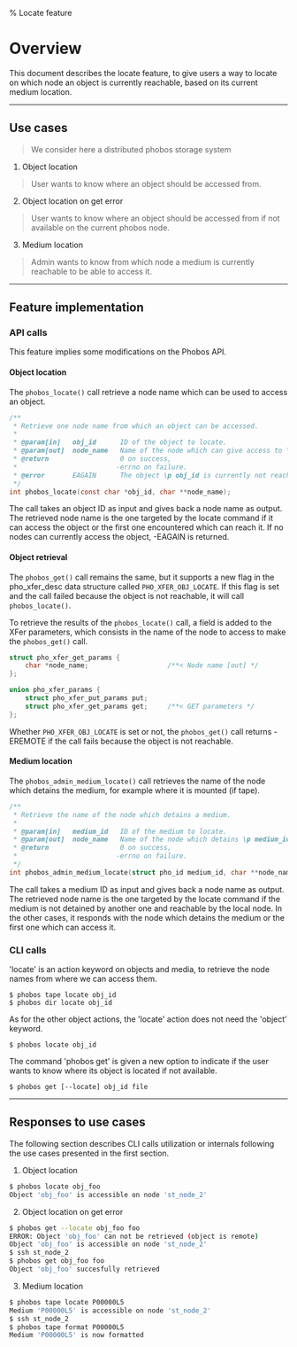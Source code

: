 % Locate feature

# Overview

This document describes the locate feature, to give users a way to locate on
which node an object is currently reachable, based on its current medium
location.

---

## Use cases
> We consider here a distributed phobos storage system

1. Object location

> User wants to know where an object should be accessed from.

2. Object location on get error

> User wants to know where an object should be accessed from if not available on
> the current phobos node.

3. Medium location

> Admin wants to know from which node a medium is currently reachable to be able
> to access it.

---

## Feature implementation

### API calls
This feature implies some modifications on the Phobos API.

#### Object location
The `phobos_locate()` call retrieve a node name which can be used to access an
object.

```c
/**
 * Retrieve one node name from which an object can be accessed.
 *
 * @param[in]   obj_id      ID of the object to locate.
 * @param[out]  node_name   Name of the node which can give access to \p obj_id.
 * @return                  0 on success,
 *                         -errno on failure.
 * @error       EAGAIN      The object \p obj_id is currently not reachable.
 */
int phobos_locate(const char *obj_id, char **node_name);
```

The call takes an object ID as input and gives back a node name as output. The
retrieved node name is the one targeted by the locate command if it can access
the object or the first one encountered which can reach it. If no nodes can
currently access the object, -EAGAIN is returned.

#### Object retrieval
The `phobos_get()` call remains the same, but it supports a new flag in the
pho_xfer_desc data structure called `PHO_XFER_OBJ_LOCATE`. If this flag is set
and the call failed because the object is not reachable, it will call
`phobos_locate()`.

To retrieve the results of the `phobos_locate()` call, a field is added to the
XFer parameters, which consists in the name of the node to access to make the
`phobos_get()` call.

```c
struct pho_xfer_get_params {
    char *node_name;                    /**< Node name [out] */
};

union pho_xfer_params {
    struct pho_xfer_put_params put;
    struct pho_xfer_get_params get;     /**< GET parameters */
};
```

Whether `PHO_XFER_OBJ_LOCATE` is set or not, the `phobos_get()` call returns
-EREMOTE if the call fails because the object is not reachable.

#### Medium location
The `phobos_admin_medium_locate()` call retrieves the name of the node which
detains the medium, for example where it is mounted (if tape).

```c
/**
 * Retrieve the name of the node which detains a medium.
 *
 * @param[in]   medium_id   ID of the medium to locate.
 * @param[out]  node_name   Name of the node which detains \p medium_id.
 * @return                  0 on success,
 *                         -errno on failure.
 */
int phobos_admin_medium_locate(struct pho_id medium_id, char **node_name);
```

The call takes a medium ID as input and gives back a node name as output. The
retrieved node name is the one targeted by the locate command if the medium is
not detained by another one and reachable by the local node. In the other cases,
it responds with the node which detains the medium or the first one which can
access it.

### CLI calls
'locate' is an action keyword on objects and media, to retrieve the node names
from where we can access them.

```
$ phobos tape locate obj_id
$ phobos dir locate obj_id
```

As for the other object actions, the 'locate' action does not need the 'object'
keyword.

```
$ phobos locate obj_id
```

The command 'phobos get' is given a new option to indicate if the user wants to
know where its object is located if not available.

```
$ phobos get [--locate] obj_id file
```

---

## Responses to use cases
The following section describes CLI calls utilization or internals following the
use cases presented in the first section.

1. Object location

```sh
$ phobos locate obj_foo
Object 'obj_foo' is accessible on node 'st_node_2'
```

2. Object location on get error

```sh
$ phobos get --locate obj_foo foo
ERROR: Object 'obj_foo' can not be retrieved (object is remote)
Object 'obj_foo' is accessible on node 'st_node_2'
$ ssh st_node_2
$ phobos get obj_foo foo
Object 'obj_foo' succesfully retrieved
```

3. Medium location

```sh
$ phobos tape locate P00000L5
Medium 'P00000L5' is accessible on node 'st_node_2'
$ ssh st_node_2
$ phobos tape format P00000L5
Medium 'P00000L5' is now formatted
```

